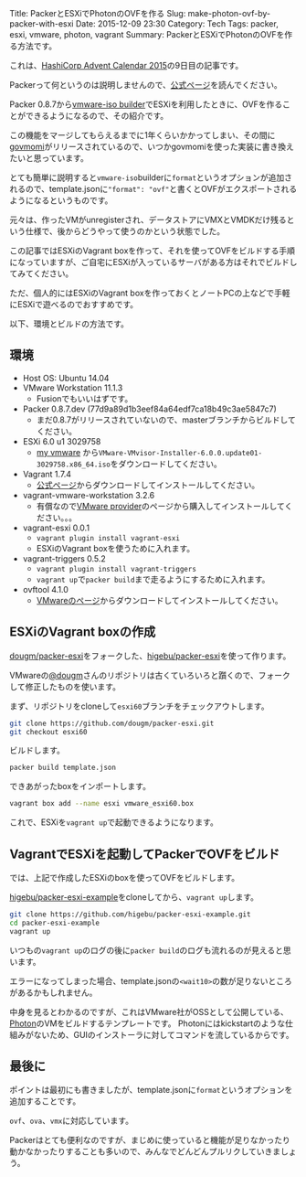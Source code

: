Title: PackerとESXiでPhotonのOVFを作る
Slug: make-photon-ovf-by-packer-with-esxi
Date: 2015-12-09 23:30
Category: Tech
Tags: packer, esxi, vmware, photon, vagrant
Summary: PackerとESXiでPhotonのOVFを作る方法です。

これは、[HashiCorp Advent Calendar 2015](http://qiita.com/advent-calendar/2015/hashicorp)の9日目の記事です。

Packerって何というのは説明しませんので、[公式ページ](https://packer.io/)を読んでください。

Packer 0.8.7から[vmware-iso builder](https://packer.io/docs/builders/vmware-iso.html)でESXiを利用したときに、OVFを作ることができるようになるので、その紹介です。

この機能をマージしてもらえるまでに1年くらいかかってしまい、その間に[govmomi](https://github.com/vmware/govmomi)がリリースされているので、いつかgovmomiを使った実装に書き換えたいと思っています。

とても簡単に説明すると`vmware-iso`builderに`format`というオプションが追加されるので、template.jsonに`"format": "ovf"`と書くとOVFがエクスポートされるようになるというものです。

元々は、作ったVMがunregisterされ、データストアにVMXとVMDKだけ残るという仕様で、後からどうやって使うのかという状態でした。

この記事ではESXiのVagrant boxを作って、それを使ってOVFをビルドする手順になっていますが、ご自宅にESXiが入っているサーバがある方はそれでビルドしてみてください。

ただ、個人的にはESXiのVagrant boxを作っておくとノートPCの上などで手軽にESXiで遊べるのでおすすめです。

以下、環境とビルドの方法です。

## 環境

* Host OS: Ubuntu 14.04
* VMware Workstation 11.1.3
    * Fusionでもいいはずです。
* Packer 0.8.7.dev (77d9a89d1b3eef84a64edf7ca18b49c3ae5847c7)
    * まだ0.8.7がリリースされていないので、masterブランチからビルドしてください。
* ESXi 6.0 u1 3029758
    * [my vmware](https://my.vmware.com) から`VMware-VMvisor-Installer-6.0.0.update01-3029758.x86_64.iso`をダウンロードしてください。
* Vagrant 1.7.4
    * [公式ページ](https://www.vagrantup.com/)からダウンロードしてインストールしてください。
* vagrant-vmware-workstation 3.2.6
    * 有償なので[VMware provider](http://www.vagrantup.com/vmware)のページから購入してインストールしてください。。。
* vagrant-esxi 0.0.1
    * `vagrant plugin install vagrant-esxi`
    * ESXiのVagrant boxを使うために入れます。
* vagrant-triggers 0.5.2
    * `vagrant plugin install vagrant-triggers`
    * `vagrant up`で`packer build`まで走るようにするために入れます。
* ovftool 4.1.0
    * [VMwareのページ](https://www.vmware.com/support/developer/ovf/)からダウンロードしてインストールしてください。

## ESXiのVagrant boxの作成

[dougm/packer-esxi](https://github.com/dougm/packer-esxi)をフォークした、[higebu/packer-esxi](https://github.com/higebu/packer-esxi)を使って作ります。

VMwareの[@dougm](https://github.com/dougm)さんのリポジトリは古くていろいろと躓くので、フォークして修正したものを使います。

まず、リポジトリをcloneして`esxi60`ブランチをチェックアウトします。

```bash
git clone https://github.com/dougm/packer-esxi.git
git checkout esxi60
```

ビルドします。

```bash
packer build template.json
```

できあがったboxをインポートします。

```bash
vagrant box add --name esxi vmware_esxi60.box
```

これで、ESXiを`vagrant up`で起動できるようになります。

## VagrantでESXiを起動してPackerでOVFをビルド

では、上記で作成したESXiのboxを使ってOVFをビルドします。

[higebu/packer-esxi-example](https://github.com/higebu/packer-esxi-example)をcloneしてから、`vagrant up`します。

```bash
git clone https://github.com/higebu/packer-esxi-example.git
cd packer-esxi-example
vagrant up
```

いつもの`vagrant up`のログの後に`packer build`のログも流れるのが見えると思います。

エラーになってしまった場合、template.jsonの`<wait10>`の数が足りないところがあるかもしれません。

中身を見るとわかるのですが、これはVMware社がOSSとして公開している、[Photon](https://github.com/vmware/photon)のVMをビルドするテンプレートです。
Photonにはkickstartのような仕組みがないため、GUIのインストーラに対してコマンドを流しているからです。

## 最後に

ポイントは最初にも書きましたが、template.jsonに`format`というオプションを追加することです。

`ovf`、`ova`、`vmx`に対応しています。

Packerはとても便利なのですが、まじめに使っていると機能が足りなかったり動かなかったりすることも多いので、みんなでどんどんプルリクしていきましょう。
